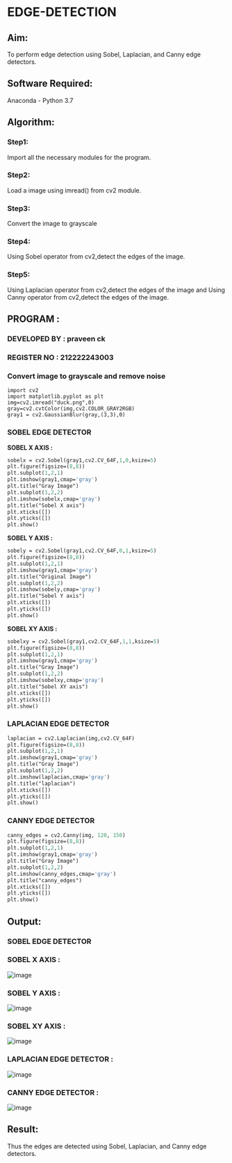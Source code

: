 # EDGE-DETECTION
## Aim:
To perform edge detection using Sobel, Laplacian, and Canny edge detectors.

## Software Required:
Anaconda - Python 3.7

## Algorithm:
### Step1:
Import all the necessary modules for the program.

### Step2:
Load a image using imread() from cv2 module.

### Step3:
Convert the image to grayscale

### Step4:
Using Sobel operator from cv2,detect the edges of the image.

### Step5:

Using Laplacian operator from cv2,detect the edges of the image and Using Canny operator from cv2,detect the edges of the image.

## PROGRAM :
### DEVELOPED BY : praveen ck
### REGISTER NO : 212222243003
### Convert image to grayscale and remove noise
```P
import cv2
import matplotlib.pyplot as plt
img=cv2.imread("duck.png",0)
gray=cv2.cvtColor(img,cv2.COLOR_GRAY2RGB)
gray1 = cv2.GaussianBlur(gray,(3,3),0)
```
### SOBEL EDGE DETECTOR
**SOBEL X AXIS :**
```p
sobelx = cv2.Sobel(gray1,cv2.CV_64F,1,0,ksize=5)
plt.figure(figsize=(8,8))
plt.subplot(1,2,1)
plt.imshow(gray1,cmap='gray')
plt.title("Gray Image")
plt.subplot(1,2,2)
plt.imshow(sobelx,cmap='gray')
plt.title("Sobel X axis")
plt.xticks([])
plt.yticks([])
plt.show()
```
**SOBEL Y AXIS :**
```p
sobely = cv2.Sobel(gray1,cv2.CV_64F,0,1,ksize=5)
plt.figure(figsize=(8,8))
plt.subplot(1,2,1)
plt.imshow(gray1,cmap='gray')
plt.title("Original Image")
plt.subplot(1,2,2)
plt.imshow(sobely,cmap='gray')
plt.title("Sobel Y axis")
plt.xticks([])
plt.yticks([])
plt.show()
```
**SOBEL XY AXIS :**
```p
sobelxy = cv2.Sobel(gray1,cv2.CV_64F,1,1,ksize=5)
plt.figure(figsize=(8,8))
plt.subplot(1,2,1)
plt.imshow(gray1,cmap='gray')
plt.title("Gray Image")
plt.subplot(1,2,2)
plt.imshow(sobelxy,cmap='gray')
plt.title("Sobel XY axis")
plt.xticks([])
plt.yticks([])
plt.show()
```
### LAPLACIAN EDGE DETECTOR
```p
laplacian = cv2.Laplacian(img,cv2.CV_64F)
plt.figure(figsize=(8,8))
plt.subplot(1,2,1)
plt.imshow(gray1,cmap='gray')
plt.title("Gray Image")
plt.subplot(1,2,2)
plt.imshow(laplacian,cmap='gray')
plt.title("laplacian")
plt.xticks([])
plt.yticks([])
plt.show()
```
### CANNY EDGE DETECTOR
```p
canny_edges = cv2.Canny(img, 120, 150)
plt.figure(figsize=(8,8))
plt.subplot(1,2,1)
plt.imshow(gray1,cmap='gray')
plt.title("Gray Image")
plt.subplot(1,2,2)
plt.imshow(canny_edges,cmap='gray')
plt.title("canny_edges")
plt.xticks([])
plt.yticks([])
plt.show()
```

## Output:
### SOBEL EDGE DETECTOR


### SOBEL X AXIS :
![image](https://github.com/22009011/EDGE-DETECTION/assets/118343461/b798cd40-fc9a-40f6-ae3c-84e3079e5a9b)







### SOBEL Y AXIS :

![image](https://github.com/22009011/EDGE-DETECTION/assets/118343461/2b91a1f5-739f-42ff-a2b1-453356dc183a)





### SOBEL XY AXIS :

![image](https://github.com/22009011/EDGE-DETECTION/assets/118343461/63a9f2e9-adc9-426d-b6c5-8de40b0ec864)




### LAPLACIAN EDGE DETECTOR :
![image](https://github.com/22009011/EDGE-DETECTION/assets/118343461/a3428e4b-9aa4-4a5f-a1d1-d600428c3632)




### CANNY EDGE DETECTOR :

![image](https://github.com/22009011/EDGE-DETECTION/assets/118343461/8b539e47-6887-4584-9601-2e56b51d96a6)



## Result:
Thus the edges are detected using Sobel, Laplacian, and Canny edge detectors.
